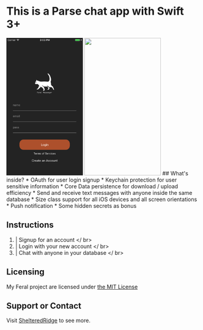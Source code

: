# This is a Parse chat app with Swift 3+
<img src="https://raw.githubusercontent.com/jinhedev/FeralMessenger/master/art/1.png" width="200px" height="360px" />
<img src="https://raw.githubusercontent.com/jinhedev/FeralMessenger/master/art/2.png" width="200px" height="360px" />
## What's inside?
* OAuth for user login signup
* Keychain protection for user sensitive information
* Core Data persistence for download / upload efficiency
* Send and receive text messages with anyone inside the same database
* Size class support for all iOS devices and all screen orientations
* Push notification
* Some hidden secrets as bonus


## Instructions
1. | Signup for an account </ br>
2. | Login with your new account </ br>
3. | Chat with anyone in your database </ br>

## Licensing
My Feral project are licensed under [the MIT License](LICENSE)

## Support or Contact
Visit [ShelteredRidge](http://sheltered-ridge-89457.herokuapp.com/) to see more.
